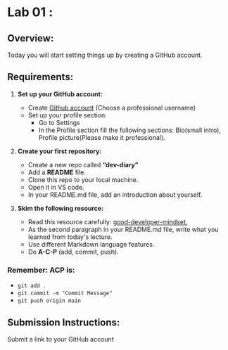 # Lab 01 : 

## Overview:
Today you will start setting things up by creating a GitHub account.

## Requirements:

1. **Set up your GitHub account:**
   - Create [Github account](https://github.com/) (Choose a professional username)
   - Set up your profile section:
     - Go to Settings
     - In the Profile section fill the following sections: Bio(small intro), Profile picture(Please make it professional).

2. **Create your first repository:**
   - Create a new repo called  **“dev-diary”**
   - Add a **README** file.
   - Clone this repo to your local machine.
   - Open it in VS code.
   - In your README.md file, add an introduction about yourself.

3. **Skim the following resource:**
   - Read this resource carefully:
   [good-developer-mindset.](https://www.freecodecamp.org/news/learn-the-fundamentals-of-a-good-developer-mindset-in-15-minutes-81321ab8a682/)
    - As the second paragraph in your README.md file, write what you learned from today's lecture. 
   - Use different Markdown language features.
   - Do **A-C-P** (add, commit, push).

### Remember: ACP is: 
- `git add .`
- `git commit -m "Commit Message"`
- `git push origin main`

## Submission Instructions:
Submit a link to your GitHub account
